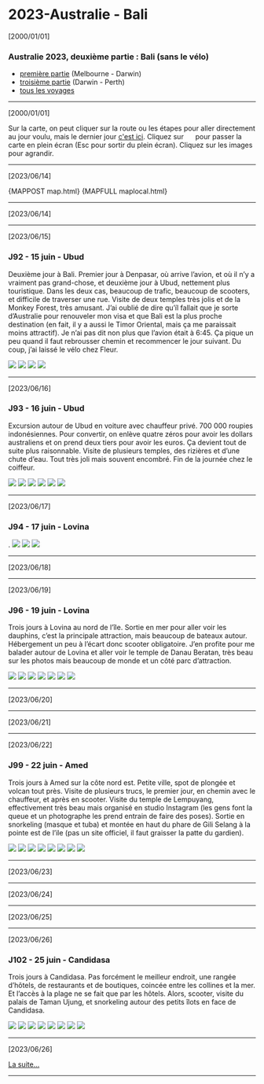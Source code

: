 # 2023-Australie - Bali

[2000/01/01]

### Australie 2023, deuxième partie : Bali (sans le vélo)

* [première partie](../part1/index.html) (Melbourne - Darwin)
* [troisième partie](../part3/index.html) (Darwin - Perth)
* [tous les voyages](../../index.html)
______
[2000/01/01]

Sur la carte, on peut cliquer sur la route ou les étapes pour aller directement au jour voulu, mais
le dernier jour [c'est ici](#{LASTDATE}).
Cliquez sur <img src="https://cdnjs.cloudflare.com/ajax/libs/leaflet.fullscreen/1.4.2/icon-fullscreen.png" align="absbottom"  width="16" height="16">
</img> pour passer la carte en plein écran (Esc pour sortir du plein écran).
Cliquez sur les images pour agrandir.
______
[2023/06/14]

{MAPPOST map.html}
{MAPFULL maplocal.html}
______
[2023/06/14]

______
[2023/06/15]

### J92 - 15 juin - Ubud

Deuxième jour à Bali. Premier jour à Denpasar, où arrive l’avion, et où il n’y a vraiment pas grand-chose, et deuxième jour à Ubud, nettement plus touristique. Dans les deux cas, beaucoup de trafic, beaucoup de scooters, et difficile de traverser une rue. Visite de deux temples très jolis et de la Monkey Forest, très amusant. J’ai oublié de dire qu’íl fallait que je sorte d’Australie pour renouveler mon visa et que Bali est la plus proche destination (en fait, il y a aussi le Timor Oriental, mais ça me paraissait moins attractif). Je n’ai pas dit non plus que l’avion était à 6:45. Ça pique un peu quand il faut rebrousser chemin et recommencer le jour suivant. Du coup, j’ai laissé le vélo chez Fleur.

![](IMG_20230614_064235.jpg)
![](IMG_20230615_141626.jpg)
![](IMG_20230615_143847.jpg)
![](IMG_20230615_145020.jpg)
[](VID_20230615_153627.mp4)
______
[2023/06/16]

### J93 - 16 juin - Ubud

Excursion autour de Ubud en voiture avec chauffeur privé. 700 000 roupies indonésiennes. Pour convertir, on enlève quatre zéros pour avoir les dollars australiens et on prend deux tiers pour avoir les euros. Ça devient tout de suite plus raisonnable. Visite de plusieurs temples, des rizières et d’une chute d’eau. Tout très joli mais souvent encombré. Fin de la journée chez le coiffeur.

![](IMG_20230616_084249.jpg)
![](IMG_20230616_093331.jpg)
![](IMG_20230616_100117.jpg)
![](IMG_20230616_115555.jpg)
![](IMG_20230616_130752.jpg)
![](IMG_20230616_193241.jpg)
______
[2023/06/17]

### J94 - 17 juin - Lovina

.
![](IMG_20230617_124820.jpg)
![](IMG_20230617_134206.jpg)
![](IMG_20230617_155317.jpg)
______
[2023/06/18]

______
[2023/06/19]

### J96 - 19 juin - Lovina

Trois jours à Lovina au nord de l’île. Sortie en mer pour aller voir les dauphins, c’est la principale attraction, mais beaucoup de bateaux autour. Hébergement un peu à l’écart donc scooter obligatoire. J’en profite pour me balader autour de Lovina et aller voir le temple de Danau Beratan, très beau sur les photos mais beaucoup de monde et un côté parc d’attraction.

![](IMG_20230617_155317.jpg)
![](IMG_20230617_215444.jpg)
![](IMG_20230618_165453.jpg)
![](IMG_20230618_180941.jpg)
![](IMG_20230619_145719.jpg)
![](IMG_20230619_150212.jpg)
![](IMG_20230619_162559.jpg)
[](VID_20230618_091947-extract.mp4)
______
[2023/06/20]

______
[2023/06/21]

______
[2023/06/22]

### J99 - 22 juin - Amed

Trois jours à Amed sur la côte nord est. Petite ville, spot de plongée et volcan tout près. Visite de plusieurs trucs, le premier jour, en chemin avec le chauffeur, et après en scooter. Visite du temple de Lempuyang, effectivement très beau mais organisé en studio Instagram (les gens font la queue et un photographe les prend entrain de faire des poses). Sortie en snorkeling (masque et tuba) et montée en haut du phare de Gili Selang à la pointe est de l’ile (pas un site officiel, il faut graisser la patte du gardien).

![](IMG_20230620_115529.jpg)
![](IMG_20230620_132911.jpg)
![](IMG_20230620_145234.jpg)
![](IMG_20230621_152433.jpg)
![](IMG_20230621_155230.jpg)
![](IMG_20230622_120307.jpg)
![](IMG_20230622_140313.jpg)
![](IMG_20230622_161745.jpg)
______
[2023/06/23]

______
[2023/06/24]

______
[2023/06/25]

______
[2023/06/26]

### J102 - 25 juin - Candidasa

Trois jours à Candidasa. Pas forcément le meilleur endroit, une rangée d’hôtels, de restaurants et de boutiques, coincée entre les collines et la mer. Et l’accès à la plage ne se fait que par les hôtels. Alors, scooter, visite du palais de Taman Ujung, et snorkeling autour des petits îlots en face de Candidasa.

![](IMG_20230623_085749.jpg)
![](IMG_20230624_153611.jpg)
![](IMG_20230624_160134.jpg)
![](IMG_20230624_161335.jpg)
![](IMG_20230625_142609.jpg)
![](IMG_20230625_150622.jpg)
![](IMG_20230625_160903.jpg)
![](IMG_20230626_101507.jpg)
______
[2023/06/26]

[La suite...](../part3/index.html)
______
